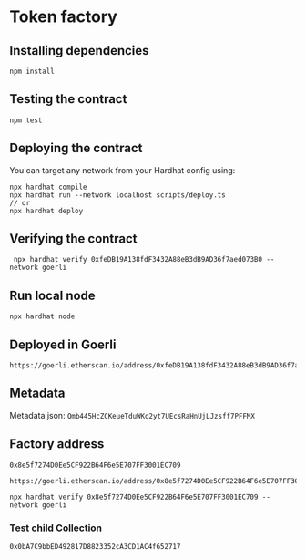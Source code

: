 # Token factory

## Installing dependencies

```
npm install
```

## Testing the contract

```
npm test
```

## Deploying the contract

You can target any network from your Hardhat config using:

```
npx hardhat compile
npx hardhat run --network localhost scripts/deploy.ts
// or
npx hardhat deploy
```

## Verifying the contract
```
 npx hardhat verify 0xfeDB19A138fdF3432A88eB3dB9AD36f7aed073B0 --network goerli
```

## Run local node

```
npx hardhat node
```

## Deployed in Goerli

```
https://goerli.etherscan.io/address/0xfeDB19A138fdF3432A88eB3dB9AD36f7aed073B0
```

## Metadata 

Metadata json: 
`Qmb445HcZCKeueTduWKq2yt7UEcsRaHnUjLJzsff7PFFMX`


## Factory address
```
0x8e5f7274D0Ee5CF922B64F6e5E707FF3001EC709
```
```
https://goerli.etherscan.io/address/0x8e5f7274D0Ee5CF922B64F6e5E707FF3001EC709
```

```shell
npx hardhat verify 0x8e5f7274D0Ee5CF922B64F6e5E707FF3001EC709 --network goerli
```

### Test child Collection

```
0x0bA7C9bbED492817D8823352cA3CD1AC4f652717
```